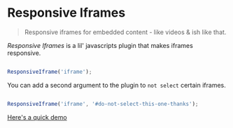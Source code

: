 # Responsive Iframes

> Responsive iframes for embedded content - like videos & ish like that.

_Responsive Iframes_ is a lil' javascripts plugin that makes iframes responsive. 

```javascript

ResponsiveIframe('iframe');

```

You can add a second argument to the plugin to `not select` certain iframes.

```javascript

ResponsiveIframe('iframe', '#do-not-select-this-one-thanks');

```

[Here's a quick demo](http://codepen.io/yowainwright/pen/oLZazw/)


